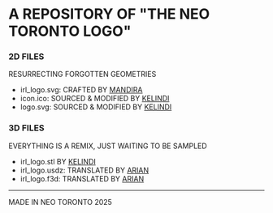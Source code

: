 # A REPOSITORY OF "THE NEO TORONTO LOGO"

### 2D FILES
RESURRECTING FORGOTTEN GEOMETRIES
- irl_logo.svg: CRAFTED BY [MANDIRA](https://x.com/mandiramidha)
- icon.ico: SOURCED & MODIFIED BY [KELINDI](https://x.com/_kelindi)
- logo.svg: SOURCED & MODIFIED BY [KELINDI](https://x.com/_kelindi)

### 3D FILES
EVERYTHING IS A REMIX, JUST WAITING TO BE SAMPLED
- irl_logo.stl BY [KELINDI](https://x.com/_kelindi)
- irl_logo.usdz: TRANSLATED BY [ARIAN](https://x.com/TheArian81)
- irl_logo.f3d: TRANSLATED BY [ARIAN](https://x.com/TheArian81)

---
MADE IN NEO TORONTO
2025
